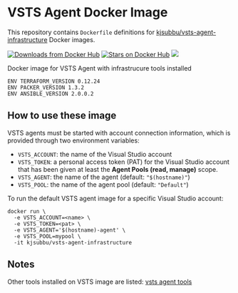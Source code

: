 VSTS Agent Docker Image
====================

This repository contains `Dockerfile` definitions for [kjsubbu/vsts-agent-infrastructure](https://github.com/kjsubbu/vsts-agent-infrastructure) Docker images.

[![Downloads from Docker Hub](https://img.shields.io/docker/pulls/kjsubbu/vsts-agent-infrastructure.svg)](https://registry.hub.docker.com/u/kjsubbu/vsts-agent-infrastructure)
[![Stars on Docker Hub](https://img.shields.io/docker/stars/kjsubbu/vsts-agent-infrastructure.svg)](https://registry.hub.docker.com/u/kjsubbu/vsts-agent-infrastructure) [![](https://images.microbadger.com/badges/image/kjsubbu/vsts-agent-infrastructure.svg)](https://microbadger.com/images/kjsubbu/vsts-agent-infrastructure "Get your own image badge on microbadger.com")


Docker image for VSTS Agent with infrastrucure tools installed

```
ENV TERRAFORM_VERSION 0.12.24
ENV PACKER_VERSION 1.3.2
ENV ANSIBLE_VERSION 2.0.0.2
```

## How to use these image
VSTS agents must be started with account connection information, which is provided through two environment variables:

- `VSTS_ACCOUNT`: the name of the Visual Studio account
- `VSTS_TOKEN`: a personal access token (PAT) for the Visual Studio account that has been given at least the **Agent Pools (read, manage)** scope.
- `VSTS_AGENT`: the name of the agent (default: `"$(hostname)"`)
- `VSTS_POOL`: the name of the agent pool (default: `"Default"`)


To run the default VSTS agent image for a specific Visual Studio account:

```
docker run \
  -e VSTS_ACCOUNT=<name> \
  -e VSTS_TOKEN=<pat> \
  -e VSTS_AGENT='$(hostname)-agent' \
  -e VSTS_POOL=mypool \
  -it kjsubbu/vsts-agent-infrastructure
```

## Notes


Other tools installed on VSTS image are listed:
[vsts agent tools](https://github.com/Microsoft/vsts-agent-docker/blob/6689c2bd45304ec56d2628f393355b52a451453e/README.md#standard-images)

